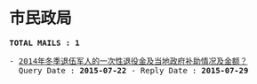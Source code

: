 # 市民政局
<pre><b>TOTAL MAILS : 1</b></pre>
<pre>
- <a href="../../categories/mails/3270.md">2014年冬季退伍军人的一次性退役金及当地政府补助情况及金额？</a><br/>  Query Date : <b>2015-07-22</b> - Reply Date : <b>2015-07-29</b>
</pre>
